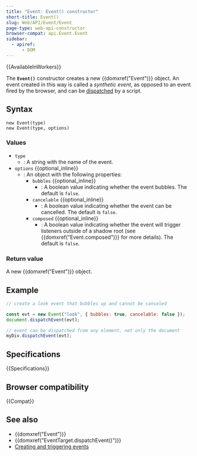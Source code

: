 ```yaml
---
title: "Event: Event() constructor"
short-title: Event()
slug: Web/API/Event/Event
page-type: web-api-constructor
browser-compat: api.Event.Event
sidebar:
  - apiref:
      - DOM
---
```


{{AvailableInWorkers}}

The **`Event()`** constructor creates a new {{domxref("Event")}} object. An event created in this way is called a _synthetic event_, as opposed to an event fired by the browser, and can be [dispatched](/en-US/docs/Web/Events/Creating_and_triggering_events) by a script.

## Syntax

```js-nolint
new Event(type)
new Event(type, options)
```

### Values

- `type`
  - : A string with the name of the event.
- `options` {{optional_inline}}
  - : An object with the following properties:
    - `bubbles` {{optional_inline}}
      - : A boolean value indicating whether the event bubbles. The default is
        `false`.
    - `cancelable` {{optional_inline}}
      - : A boolean value indicating whether the event can be cancelled. The
        default is `false`.
    - `composed` {{optional_inline}}
      - : A boolean value indicating whether the event will trigger listeners
        outside of a shadow root (see {{domxref("Event.composed")}} for more details). The
        default is `false`.

### Return value

A new {{domxref("Event")}} object.

## Example

```js
// create a look event that bubbles up and cannot be canceled

const evt = new Event("look", { bubbles: true, cancelable: false });
document.dispatchEvent(evt);

// event can be dispatched from any element, not only the document
myDiv.dispatchEvent(evt);
```

## Specifications

{{Specifications}}

## Browser compatibility

{{Compat}}

## See also

- {{domxref("Event")}}
- {{domxref("EventTarget.dispatchEvent()")}}
- [Creating and triggering events](/en-US/docs/Web/Events/Creating_and_triggering_events)
